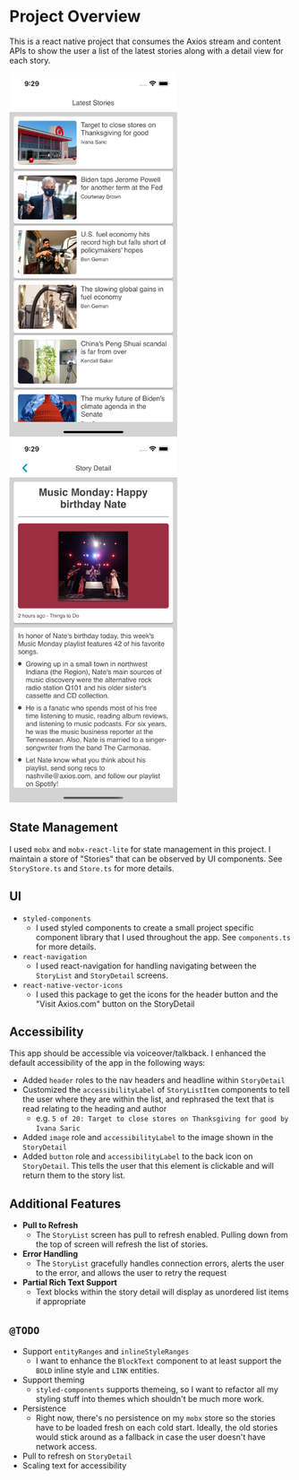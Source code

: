 # Project Overview

This is a react native project that consumes the Axios stream and content APIs to show the user a list of the latest stories along with a detail view for each story.

<div>  
   <img src="assets/story-list-view.png" width="300">
   <img src="assets/story-detail.png" width="300">
</div>

## State Management

I used `mobx` and `mobx-react-lite` for state management in this project. I maintain a store of "Stories" that can be observed by UI components. See `StoryStore.ts` and `Store.ts` for more details.

## UI

* `styled-components`
    * I used styled components to create a small project specific component library that I used throughout the app. See `components.ts` for more details.
* `react-navigation`
    * I used react-navigation for handling navigating between the `StoryList` and `StoryDetail` screens. 
* `react-native-vector-icons`
    * I used this package to get the icons for the header button and the "Visit Axios.com" button on the StoryDetail

## Accessibility

This app should be accessible via voiceover/talkback. I enhanced the default accessibility of the app in the following ways:

* Added `header` roles to the nav headers and headline within `StoryDetail`
* Customized the `accessibilityLabel` of `StoryListItem` components to tell the user where they are within the list, and rephrased the text that is read relating to the heading and author
  * e.g. `5 of 20: Target to close stores on Thanksgiving for good by Ivana Saric`
* Added `image` role and `accessibilityLabel` to the image shown in the `StoryDetail`
* Added `button` role and `accessibilityLabel` to the back icon on `StoryDetail`. This tells the user that this element is clickable and will return them to the story list.


## Additional Features

* **Pull to Refresh**
    * The `StoryList` screen has pull to refresh enabled. Pulling down from the top of screen will refresh the list of stories.
* **Error Handling**
    * The `StoryList` gracefully handles connection errors, alerts the user to the error, and allows the user to retry the request
* **Partial Rich Text Support**
    * Text blocks within the story detail will display as unordered list items if appropriate

## `@TODO`
* Support `entityRanges` and `inlineStyleRanges`
    * I want to enhance the `BlockText` component to at least support the `BOLD` inline style and `LINK` entities.
* Support theming
    * `styled-components` supports themeing, so I want to refactor all my styling stuff into themes which shouldn't be much more work.
* Persistence
  * Right now, there's no persistence on my `mobx` store so the stories have to be loaded fresh on each cold start. Ideally, the old stories would stick around as a fallback in case the user doesn't have network access.
* Pull to refresh on `StoryDetail`
* Scaling text for accessibility

